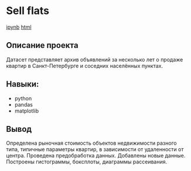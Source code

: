 # Sell flats
[ipynb](https://github.com/vkharitonov19/Portfolio/blob/main/sell_flats/sell_flats.ipynb) [html](https://github.com/vkharitonov19/Portfolio/blob/main/sell_flats/sell_flats.html)
## Описание проекта ##
Датасет представляет архив объявлений за несколько лет о продаже квартир в Санкт-Петербурге и соседних населённых пунктах.

## Навыки: ##
* python
* pandas
* matplotlib
## Вывод ##
Определена рыночная стоимость
объектов недвижимости разного типа, типичные параметры квартир, в зависимости от
удаленности от центра. Проведена предобработка данных. Добавлены новые данные.
Построены гистограммы, боксплоты, диаграммы рассеивания.
